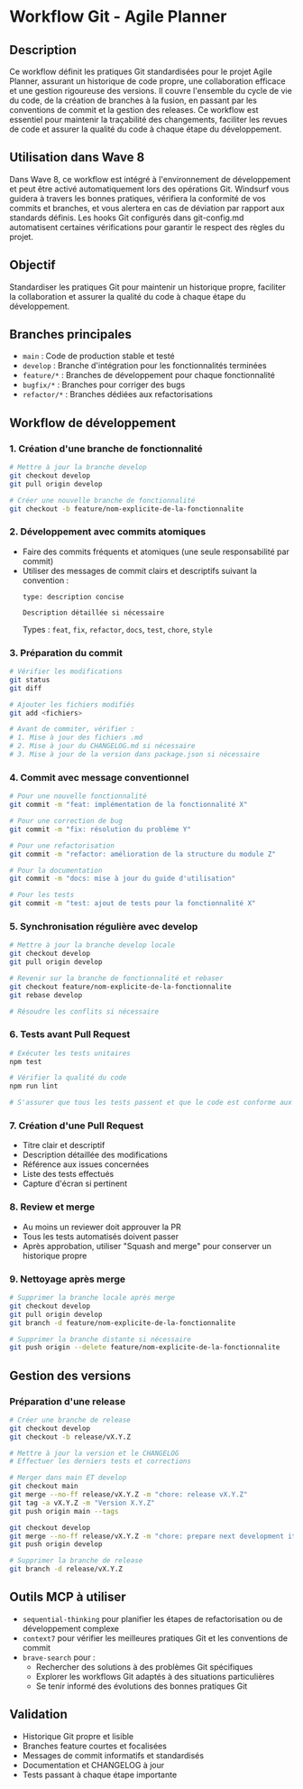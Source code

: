# Workflow Git - Agile Planner

## Description
Ce workflow définit les pratiques Git standardisées pour le projet Agile Planner, assurant un historique de code propre, une collaboration efficace et une gestion rigoureuse des versions. Il couvre l'ensemble du cycle de vie du code, de la création de branches à la fusion, en passant par les conventions de commit et la gestion des releases. Ce workflow est essentiel pour maintenir la traçabilité des changements, faciliter les revues de code et assurer la qualité du code à chaque étape du développement.

## Utilisation dans Wave 8
Dans Wave 8, ce workflow est intégré à l'environnement de développement et peut être activé automatiquement lors des opérations Git. Windsurf vous guidera à travers les bonnes pratiques, vérifiera la conformité de vos commits et branches, et vous alertera en cas de déviation par rapport aux standards définis. Les hooks Git configurés dans git-config.md automatisent certaines vérifications pour garantir le respect des règles du projet.

## Objectif
Standardiser les pratiques Git pour maintenir un historique propre, faciliter la collaboration et assurer la qualité du code à chaque étape du développement.

## Branches principales
- `main` : Code de production stable et testé
- `develop` : Branche d'intégration pour les fonctionnalités terminées
- `feature/*` : Branches de développement pour chaque fonctionnalité
- `bugfix/*` : Branches pour corriger des bugs
- `refactor/*` : Branches dédiées aux refactorisations

## Workflow de développement

### 1. Création d'une branche de fonctionnalité
```bash
# Mettre à jour la branche develop
git checkout develop
git pull origin develop

# Créer une nouvelle branche de fonctionnalité
git checkout -b feature/nom-explicite-de-la-fonctionnalite
```

### 2. Développement avec commits atomiques
- Faire des commits fréquents et atomiques (une seule responsabilité par commit)
- Utiliser des messages de commit clairs et descriptifs suivant la convention :
  ```
  type: description concise

  Description détaillée si nécessaire
  ```
  Types : `feat`, `fix`, `refactor`, `docs`, `test`, `chore`, `style`

### 3. Préparation du commit
```bash
# Vérifier les modifications
git status
git diff

# Ajouter les fichiers modifiés
git add <fichiers>

# Avant de commiter, vérifier :
# 1. Mise à jour des fichiers .md
# 2. Mise à jour du CHANGELOG.md si nécessaire
# 3. Mise à jour de la version dans package.json si nécessaire
```

### 4. Commit avec message conventionnel
```bash
# Pour une nouvelle fonctionnalité
git commit -m "feat: implémentation de la fonctionnalité X"

# Pour une correction de bug
git commit -m "fix: résolution du problème Y"

# Pour une refactorisation
git commit -m "refactor: amélioration de la structure du module Z"

# Pour la documentation
git commit -m "docs: mise à jour du guide d'utilisation"

# Pour les tests
git commit -m "test: ajout de tests pour la fonctionnalité X"
```

### 5. Synchronisation régulière avec develop
```bash
# Mettre à jour la branche develop locale
git checkout develop
git pull origin develop

# Revenir sur la branche de fonctionnalité et rebaser
git checkout feature/nom-explicite-de-la-fonctionnalite
git rebase develop

# Résoudre les conflits si nécessaire
```

### 6. Tests avant Pull Request
```bash
# Exécuter les tests unitaires
npm test

# Vérifier la qualité du code
npm run lint

# S'assurer que tous les tests passent et que le code est conforme aux standards
```

### 7. Création d'une Pull Request
- Titre clair et descriptif
- Description détaillée des modifications
- Référence aux issues concernées
- Liste des tests effectués
- Capture d'écran si pertinent

### 8. Review et merge
- Au moins un reviewer doit approuver la PR
- Tous les tests automatisés doivent passer
- Après approbation, utiliser "Squash and merge" pour conserver un historique propre

### 9. Nettoyage après merge
```bash
# Supprimer la branche locale après merge
git checkout develop
git pull origin develop
git branch -d feature/nom-explicite-de-la-fonctionnalite

# Supprimer la branche distante si nécessaire
git push origin --delete feature/nom-explicite-de-la-fonctionnalite
```

## Gestion des versions

### Préparation d'une release
```bash
# Créer une branche de release
git checkout develop
git checkout -b release/vX.Y.Z

# Mettre à jour la version et le CHANGELOG
# Effectuer les derniers tests et corrections

# Merger dans main ET develop
git checkout main
git merge --no-ff release/vX.Y.Z -m "chore: release vX.Y.Z"
git tag -a vX.Y.Z -m "Version X.Y.Z"
git push origin main --tags

git checkout develop
git merge --no-ff release/vX.Y.Z -m "chore: prepare next development iteration"
git push origin develop

# Supprimer la branche de release
git branch -d release/vX.Y.Z
```

## Outils MCP à utiliser
- `sequential-thinking` pour planifier les étapes de refactorisation ou de développement complexe
- `context7` pour vérifier les meilleures pratiques Git et les conventions de commit
- `brave-search` pour :
  - Rechercher des solutions à des problèmes Git spécifiques
  - Explorer les workflows Git adaptés à des situations particulières
  - Se tenir informé des évolutions des bonnes pratiques Git

## Validation
- Historique Git propre et lisible
- Branches feature courtes et focalisées
- Messages de commit informatifs et standardisés
- Documentation et CHANGELOG à jour
- Tests passant à chaque étape importante
